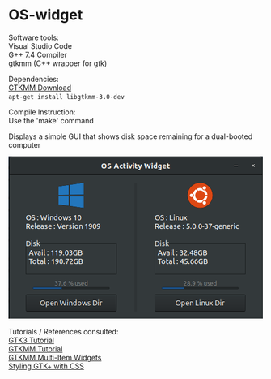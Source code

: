 # OS-widget

Software tools:  
Visual Studio Code  
G++ 7.4 Compiler  
gtkmm (C++ wrapper for gtk)  

Dependencies:  
[GTKMM Download](https://www.gtkmm.org/en/download.html)  
`apt-get install libgtkmm-3.0-dev`  
  
Compile Instruction:  
Use the 'make' command    
  
Displays a simple GUI that shows disk space remaining for a dual-booted computer  
  
<img src="https://github.com/Andrew-Gan/os-widget/blob/master/img/widget.png">
  
Tutorials / References consulted:  
[GTK3 Tutorial](https://developer.gnome.org/gtk3/stable/gtk-getting-started.html)  
[GTKMM Tutorial](https://developer.gnome.org/gtkmm-tutorial/stable/)  
[GTKMM Multi-Item Widgets](https://developer.gnome.org/gtkmm-tutorial/stable/sec-multi-item-containers.html.en)  
[Styling GTK+ with CSS](https://thegnomejournal.wordpress.com/2011/03/15/styling-gtk-with-css/)
